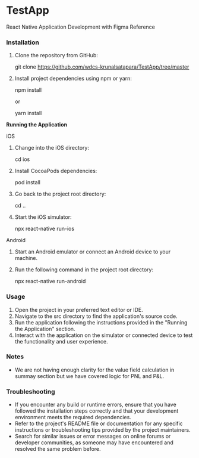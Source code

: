 # TestApp
React Native Application Development with Figma Reference

### Installation
1. Clone the repository from GitHub:

    git clone https://github.com/wdcs-krunalsatapara/TestApp/tree/master

2. Install project dependencies using npm or yarn:
    
    
    npm install
    
    
    or
    
    
    yarn install

<b>Running the Application</b>


iOS
1. Change into the iOS directory:


    cd ios

2. Install CocoaPods dependencies:


    pod install

3. Go back to the project root directory:


    cd ..

4. Start the iOS simulator:


    npx react-native run-ios

Android
1. Start an Android emulator or connect an Android device to your machine.
2. Run the following command in the project root directory:


    npx react-native run-android

### Usage

1. Open the project in your preferred text editor or IDE.
2. Navigate to the src directory to find the application's source code.
3. Run the application following the instructions provided in the "Running the Application" section.
4. Interact with the application on the simulator or connected device to test the functionality and user experience.

### Notes
- We are not having enough clarity for the value field calculation in summay section but we have covered logic for PNL and P&L.

### Troubleshooting
- If you encounter any build or runtime errors, ensure that you have followed the installation steps correctly and that your development environment meets the required dependencies.
- Refer to the project's README file or documentation for any specific instructions or troubleshooting tips provided by the project maintainers.
- Search for similar issues or error messages on online forums or developer communities, as someone may have encountered and resolved the same problem before.
